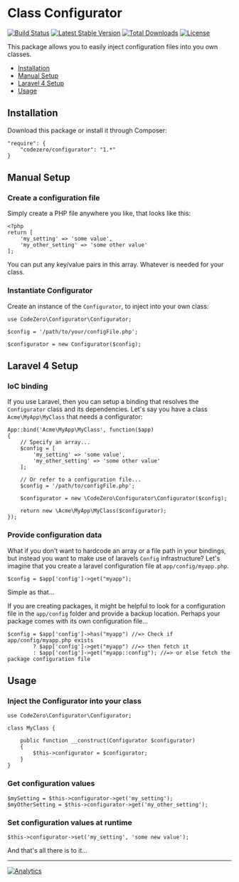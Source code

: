 # Class Configurator #

[![Build Status](https://travis-ci.org/codezero-be/configurator.svg?branch=master)](https://travis-ci.org/codezero-be/configurator)
[![Latest Stable Version](https://poser.pugx.org/codezero/configurator/v/stable.svg)](https://packagist.org/packages/codezero/configurator)
[![Total Downloads](https://poser.pugx.org/codezero/configurator/downloads.svg)](https://packagist.org/packages/codezero/configurator)
[![License](https://poser.pugx.org/codezero/configurator/license.svg)](https://packagist.org/packages/codezero/configurator)

This package allows you to easily inject configuration files into you own classes.

- [Installation](#installation)
- [Manual Setup](#manual-setup)
- [Laravel 4 Setup](#laravel-4-setup)
- [Usage](#usage)

## Installation ##

Download this package or install it through Composer:

    "require": {
    	"codezero/configurator": "1.*"
    }

## Manual Setup ##

### Create a configuration file ###

Simply create a PHP file anywhere you like, that looks like this:

	<?php
	return [
	    'my_setting' => 'some value',
	    'my_other_setting' => 'some other value'
	];

You can put any key/value pairs in this array. Whatever is needed for your class.

### Instantiate Configurator ###

Create an instance of the `Configurator`, to inject into your own class:

    use CodeZero\Configurator\Configurator;

    $config = '/path/to/your/configFile.php';

    $configurator = new Configurator($config);

## Laravel 4 Setup ##

### IoC binding ###

If you use Laravel, then you can setup a binding that resolves the `Configurator` class and its dependencies. Let's say you have a class `Acme\MyApp\MyClass` that needs a configurator:

	App::bind('Acme\MyApp\MyClass', function($app)
    {
		// Specify an array...
        $config = [
            'my_setting' => 'some value',
            'my_other_setting' => 'some other value'
        ];

		// Or refer to a configuration file...
		$config = '/path/to/configFile.php';

        $configurator = new \CodeZero\Configurator\Configurator($config);

        return new \Acme\MyApp\MyClass($configurator);
    });

### Provide configuration data ###

What if you don't want to hardcode an array or a file path in your bindings, but instead you want to make use of laravels `Config` infrastructure?
Let's imagine that you create a laravel configuration file at `app/config/myapp.php`.

	$config = $app['config']->get("myapp");

Simple as that...

If you are creating packages, it might be helpful to look for a configuration file in the `app/config` folder and provide a backup location. Perhaps your package comes with its own configuration file...

	$config = $app['config']->has("myapp") //=> Check if app/config/myapp.php exists
            ? $app['config']->get("myapp") //=> then fetch it
            : $app['config']->get("myapp::config"); //=> or else fetch the package configuration file

## Usage ##

### Inject the Configurator into your class ###

    use CodeZero\Configurator\Configurator;

    class MyClass {

        public function __construct(Configurator $configurator)
        {
	        $this->configurator = $configurator;
        }
    }

### Get configuration values ###

    $mySetting = $this->configurator->get('my_setting');
    $myOtherSetting = $this->configurator->get('my_other_setting');

### Set configuration values at runtime ###

    $this->configurator->set('my_setting', 'some new value');

And that's all there is to it...

---
[![Analytics](https://ga-beacon.appspot.com/UA-58876018-1/codezero-be/configurator)](https://github.com/igrigorik/ga-beacon)